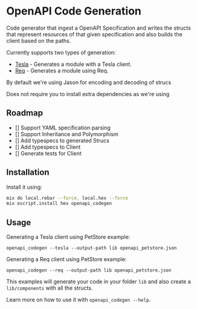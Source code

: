 # OpenAPI Code Generation

Code generator that ingest a OpenAPI Specification and writes the structs that represent resources of that given specification and also builds the client based on the paths.

Currently supports two types of generation:

* [Tesla](https://hexdocs.pm/tesla/readme.html) - Generates a module with a Tesla client.
* [Req](https://hexdocs.pm/req/readme.html) - Generates a module using Req.

By default we're using Jason for encoding and decoding of strucs

Does not require you to install extra dependencies as we're using

## Roadmap

- [] Support YAML specification parsing
- [] Support Inheritance and Polymorphism
- [] Add typespecs to generated Strucs
- [] Add typespecs to Client
- [] Generate tests for Client

## Installation

Install it using:

```sh
mix do local.rebar --force, local.hex --force
mix escript.install hex openapi_codegen
```

## Usage

Generating a Tesla client using PetStore example:

`openapi_codegen --tesla --output-path lib openapi_petstore.json`

Generating a Req client using PetStore example:

`openapi_codegen --req --output-path lib openapi_petstore.json`

This examples will generate your code in your folder `lib` and also create a `lib/components` with all the structs.

Learn more on how to use it with `openapi_codegen --help`.
